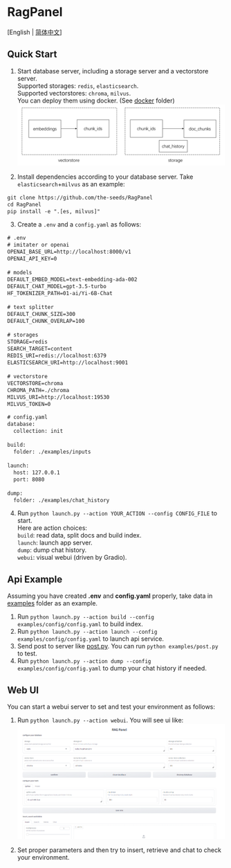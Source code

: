 # RagPanel
[English | [简体中文](README_zh.md)]
## Quick Start
1. Start database server, including a storage server and a vectorstore server.  
Supported storages: `redis`,  `elasticsearch`.  
Supported vectorstores: `chroma`, `milvus`.  
You can deploy them using docker. (See [docker](docker/) folder)
![database](assets/database.png)

2. Install dependencies according to your database server. Take `elasticsearch`+`milvus` as an example:
```
git clone https://github.com/the-seeds/RagPanel
cd RagPanel
pip install -e ".[es, milvus]"
```

3. Create a `.env` and a `config.yaml` as follows:
```
# .env
# imitater or openai
OPENAI_BASE_URL=http://localhost:8000/v1
OPENAI_API_KEY=0

# models
DEFAULT_EMBED_MODEL=text-embedding-ada-002
DEFAULT_CHAT_MODEL=gpt-3.5-turbo
HF_TOKENIZER_PATH=01-ai/Yi-6B-Chat

# text splitter
DEFAULT_CHUNK_SIZE=300
DEFAULT_CHUNK_OVERLAP=100

# storages
STORAGE=redis
SEARCH_TARGET=content
REDIS_URI=redis://localhost:6379
ELASTICSEARCH_URI=http://localhost:9001

# vectorstore
VECTORSTORE=chroma
CHROMA_PATH=./chroma
MILVUS_URI=http://localhost:19530
MILVUS_TOKEN=0
```

```
# config.yaml
database:
  collection: init

build:
  folder: ./examples/inputs

launch:
  host: 127.0.0.1
  port: 8080

dump:
  folder: ./examples/chat_history
```

4. Run `python launch.py --action YOUR_ACTION --config CONFIG_FILE` to start.  
Here are action choices:  
`build`: read data, split docs and build index.  
`launch`: launch app server.  
`dump`: dump chat history.  
`webui`: visual webui (driven by Gradio).

## Api Example
Assuming you have created **.env** and **config.yaml** properly, take data in [examples](examples) folder as an example.  
1. Run `python launch.py --action build --config examples/config/config.yaml` to build index.  
2. Run `python launch.py --action launch --config examples/config/config.yaml` to launch api service.
3. Send post to server like [post.py](examples/post.py). You can run `python examples/post.py` to test.  
4. Run `python launch.py --action dump --config examples/config/config.yaml` to dump your chat history if needed.
   
## Web UI
You can start a webui server to set and test your environment as follows:
1. Run `python launch.py --action webui`. You will see ui like:
![Web UI](assets/webui.png)

2. Set proper parameters and then try to insert, retrieve and chat to check your environment.
